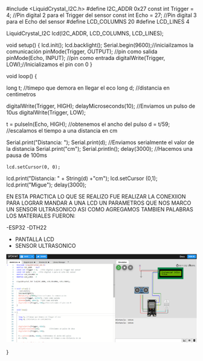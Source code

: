 #include <LiquidCrystal_I2C.h>
#define I2C_ADDR    0x27
const int Trigger = 4;   //Pin digital 2 para el Trigger del sensor
const int Echo = 27;   //Pin digital 3 para el Echo del sensor
#define LCD_COLUMNS 20
#define LCD_LINES   4

LiquidCrystal_I2C lcd(I2C_ADDR, LCD_COLUMNS, LCD_LINES);


void setup() {
   lcd.init();
  lcd.backlight();
  Serial.begin(9600);//iniciailzamos la comunicación
  pinMode(Trigger, OUTPUT); //pin como salida
  pinMode(Echo, INPUT);  //pin como entrada
  digitalWrite(Trigger, LOW);//Inicializamos el pin con 0
}

void loop()
{

  long t; //timepo que demora en llegar el eco
  long d; //distancia en centimetros


  digitalWrite(Trigger, HIGH);
  delayMicroseconds(10);          //Enviamos un pulso de 10us
  digitalWrite(Trigger, LOW);
  
  t = pulseIn(Echo, HIGH); //obtenemos el ancho del pulso
  d = t/59;             //escalamos el tiempo a una distancia en cm
  
  Serial.print("Distancia: ");
  Serial.print(d);      //Enviamos serialmente el valor de la distancia
  Serial.print("cm");
  Serial.println();
  delay(3000);          //Hacemos una pausa de 100ms

    lcd.setCursor(0, 0);
  lcd.print("Distancia: " + String(d) +"cm");
  lcd.setCursor (0,1);
  lcd.print("Migue");
  delay(3000);
 
 EN ESTA PRACTICA LO QUE SE REALIZO FUE REALIZAR LA CONEXIION PARA LOGRAR MANDAR A UNA LCD UN PARAMETROS QUE NOS MARCO UN SENSOR ULTRASONICO ASI COMO AGREGAMOS TAMBIEN PALABRAS
LOS MATERIALES FUERON:

 -ESP32
 -DTH22 
 - PANTALLA LCD
- SENSOR ULTRASONICO

![](https://github.com/Miguebt2707/Sensor-ultrasonico-con-LCD/blob/main/Captura%20de%20pantalla%202023-06-10%20091800.png?raw=true)

}